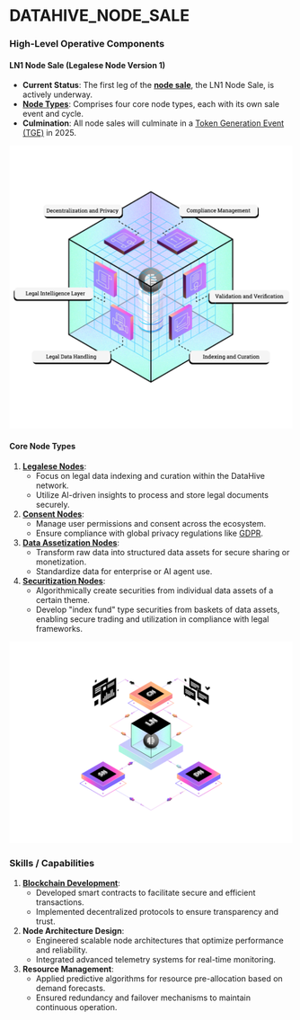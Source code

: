 # DATAHIVE\_NODE\_SALE

### High-Level Operative Components

#### LN1 Node Sale (Legalese Node Version 1)

* **Current Status**: The first leg of the [**node sale**](https://datahive.webflow.io/nodes), the LN1 Node Sale, is actively underway.
* [**Node Types**](https://github.com/datahiv3/.github/blob/main/profile/docs/decentralized-nodes.md): Comprises four core node types, each with its own sale event and cycle.
* **Culmination**: All node sales will culminate in a [Token Generation Event (TGE)](../../JOES_NOTES/MISC/corporate_legal_structures.md) in 2025.

![Legalese Node](https://raw.githubusercontent.com/datahiv3/Legalese-Node-LN1/main/docs/images/LNs.png)

#### Core Node Types

1. [**Legalese Nodes**](../unsupervised_superintelligence.md):
   * Focus on legal data indexing and curation within the DataHive network.
   * Utilize AI-driven insights to process and store legal documents securely.
2. [**Consent Nodes**](../ECONOMICS/opportunity_cones.md):
   * Manage user permissions and consent across the ecosystem.
   * Ensure compliance with global privacy regulations like [GDPR](../../encyclopedia/GDPR.md).
3. [**Data Assetization Nodes**](../UFOS/project_blue_book.md):
   * Transform raw data into structured data assets for secure sharing or monetization.
   * Standardize data for enterprise or AI agent use.
4. [**Securitization Nodes**](broken-reference):
   * Algorithmically create securities from individual data assets of a certain theme.
   * Develop "index fund" type securities from baskets of data assets, enabling secure trading and utilization in compliance with legal frameworks.

![Node Types](https://raw.githubusercontent.com/datahiv3/.github/main/profile/images/NodeTypes.png)

### Skills / Capabilities

1. [**Blockchain Development**](../../encyclopedia/BLOCKCHAIN_DEVELOPMENT.md):
   * Developed smart contracts to facilitate secure and efficient transactions.
   * Implemented decentralized protocols to ensure transparency and trust.
2. **Node Architecture Design**:
   * Engineered scalable node architectures that optimize performance and reliability.
   * Integrated advanced telemetry systems for real-time monitoring.
3. **Resource Management**:
   * Applied predictive algorithms for resource pre-allocation based on demand forecasts.
   * Ensured redundancy and failover mechanisms to maintain continuous operation.

